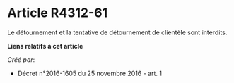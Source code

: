 # Article R4312-61

Le détournement et la tentative de détournement de clientèle sont interdits.

**Liens relatifs à cet article**

_Créé par_:

  - Décret n°2016-1605 du 25 novembre 2016 - art. 1
